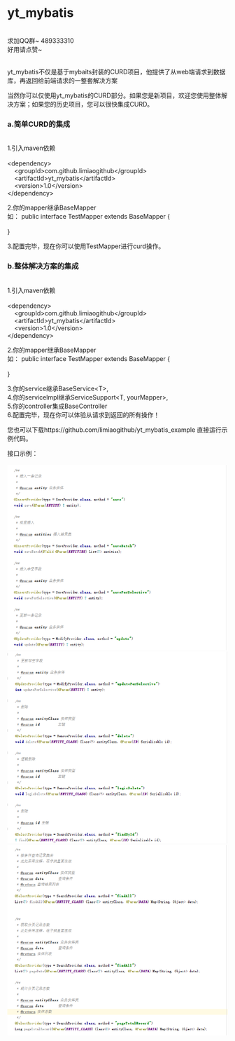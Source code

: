 # yt_mybatis

</br>
求加QQ群~ 489333310</br>
好用请点赞~</br>
</br>

yt_mybatis不仅是基于mybaits封装的CURD项目，他提供了从web端请求到数据库，再返回给前端请求的一整套解决方案</br>

当然你可以仅使用yt_mybatis的CURD部分。如果您是新项目，欢迎您使用整体解决方案；如果您的历史项目，您可以很快集成CURD。</br>

<h3>a.简单CURD的集成</h3></br>
1.引入maven依赖</br>
</br>
&lt;dependency&gt;</br>
&nbsp;&nbsp;&nbsp;&nbsp;&lt;groupId&gt;com.github.limiaogithub&lt;/groupId&gt;</br>
&nbsp;&nbsp;&nbsp;&nbsp;&lt;artifactId&gt;yt_mybatis&lt;/artifactId&gt;</br>
&nbsp;&nbsp;&nbsp;&nbsp;&lt;version&gt;1.0&lt;/version&gt;</br>
&lt;/dependency&gt;</br>

2.你的mapper继承BaseMapper<T></br>
如：
public interface TestMapper extends BaseMapper<MemberT> {</br>
</br>
}</br>

3.配置完毕，现在你可以使用TestMapper进行curd操作。</br>

</hr>
<h3>b.整体解决方案的集成</h3></br>
1.引入maven依赖</br>
</br>
&lt;dependency&gt;</br>
&nbsp;&nbsp;&nbsp;&nbsp;&lt;groupId&gt;com.github.limiaogithub&lt;/groupId&gt;</br>
&nbsp;&nbsp;&nbsp;&nbsp;&lt;artifactId&gt;yt_mybatis&lt;/artifactId&gt;</br>
&nbsp;&nbsp;&nbsp;&nbsp;&lt;version&gt;1.0&lt;/version&gt;</br>
&lt;/dependency&gt;</br>

2.你的mapper继承BaseMapper<T></br>
如：
public interface TestMapper extends BaseMapper<MemberT> {</br>
</br>
}</br>

3.你的service继承BaseService&lt;T&gt;,</br>
4.你的serviceImpl继承ServiceSupport&lt;T, yourMapper&gt;,</br>
5.你的controller集成BaseController</br>
6.配置完毕，现在你可以体验从请求到返回的所有操作！</br>





您也可以下载https://github.com/limiaogithub/yt_mybatis_example 直接运行示例代码。</br>

接口示例：</br>
</br>
![Alt text](https://github.com/limiaogithub/yt_mybatis_example/blob/master/e1.png)</br>
![Alt text](https://github.com/limiaogithub/yt_mybatis_example/blob/master/e2.png)</br>
![Alt text](https://github.com/limiaogithub/yt_mybatis_example/blob/master/e3.png)</br>
